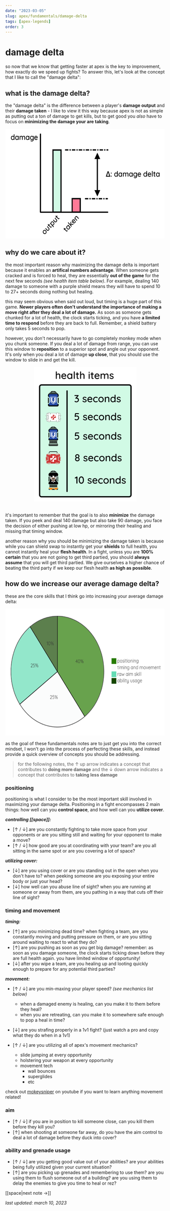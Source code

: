 ```yaml
---
date: "2023-03-05"
slug: apex/fundamentals/damage-delta
tags: [apex-legends]
order: 3
---
```


# damage delta

so now that we know that getting faster at apex is the key to improvement, how exactly do we speed up fights? To answer this, let's look at the concept that I like to call the "damage delta":

## what is the damage delta?

the "damage delta" is the difference between a player's **damage output** and their **damage taken** - I like to view it this way because apex is not as simple as putting out a ton of damage to get kills, but to get good you *also* have to focus on **minimizing the damage your are taking**.

<center><img src="/images/damagedeltagraph.png" width="552" height="346"></center>

## why do we care about it?

the most important reason why maximizing the damage delta is important because it enables an **artifical numbers advantage**. When someone gets cracked and is forced to heal, they are essentially **out of the game** for the next few seconds *(see health item table below)*. For example, dealing 140 damage to someone with a purple shield means they will have to spend 10 to 27+ seconds doing nothing but healing. 

this may seem obvious when said out loud, but timing is a huge part of this game. **Newer players often don't understand the importance of making a move right after they deal a lot of damage.** As soon as someone gets chunked for a lot of health, the clock starts ticking, and you have **a limited time to respond** before they are back to full. Remember, a shield battery only takes 5 seconds to pop.

however, you don't necessarily have to go completely monkey mode when you chunk someone. If you deal a lot of damage from range, you can use this window to **reposition** to a superior spot and angle out your opponent. It's only when you deal a lot of damage **up close**, that you should use the window to slide in and get the kill.

<center><img src="/images/healthitems.png" width="325" height="425"></center>
&nbsp;

it's important to remember that the goal is to also **minimize** the damage taken. If you peek and deal 140 damage but also take 90 damage, you face the decision of either pushing at low hp, or mirroring their healing and missing that timing window.

another reason why you should be minimizing the damage taken is because while you can shield swap to instantly get your **shields** to full health, you cannot instantly heal your **flesh health**. In a fight, unless you are **100% certain** that you are not going to get third partied, you should **always assume** that you will get third partied. We give ourselves a higher chance of beating the third party if we keep our flesh health **as high as possible**.

## how do we increase our average damage delta?

these are the core skills that I think go into increasing your average damage delta:

<center><img src="\images\skillimportance.PNG" width="600" height="400"></center>

as the goal of these fundamentals notes are to just get you into the correct mindset, I won't go into the process of perfecting these skills, and instead provide a quick overview of concepts you should be addressing. 

> for the following notes, the ↑ up arrow indicates a concept that contributes to **doing more damage** and the ↓ down arrow indicates a concept that contributes to **taking less damage**

### positioning

positioning is what I consider to be the most important skill involved in maximizing your damage delta. Positioning in a fight encompasses 2 main things: how well can you **control space**, and how well can you **utilize cover**.

**_controlling [[space]]:_**
- [↑ / ↓] are you constantly fighting to take more space from your opponents or are you sitting still and waiting for your opponent to make a move?
- [↑ / ↓] how good are you at coordinating with your team? are you all sitting in the same spot or are you covering a lot of space?

**_utilizing cover:_**
- [↓] are you using cover or are you standing out in the open when you don't have to? when peeking someone are you exposing your entire body or just your head?
- [↓] how well can you abuse line of sight? when you are running at someone or away from them, are you pathing in a way that cuts off their line of sight?

### timing and movement

**_timing:_**
- [↑] are you minimizing dead time? when fighting a team, are you constantly moving and putting pressure on them, or are you sitting around waiting to react to what they do?
- [↑] are you pushing as soon as you get big damage? remember: as soon as you damage someone, the clock starts ticking down before they are full health again. you have limited window of opportunity!
- [↓] after you wipe a team, are you healing up and looting quickly enough to prepare for any potential third parties?

**_movement:_**
- [↑ / ↓] are you min-maxing your player speed? *(see mechanics list below)*
  - when a damaged enemy is healing, can you make it to them before they heal? 
  - when you are retreating, can you make it to somewhere safe enough to pop a heal in time?
  
- [↓] are you strafing properly in a 1v1 fight? (just watch a pro and copy what they do when in a 1v1)

- [↑ / ↓] are you utilizing all of apex's movement mechanics?
  - slide jumping at every opportunity
  - holstering your weapon at every opportunity
  - movement tech
    - wall bounces
    - superglides
    - etc

check out [mokeysniper](https://youtube.com/playlist?list=PLutufyM99jBTt-KZL-o8laGixXhnFaBHm) on youtube if you want to learn anything movement related!

### aim

- [↑ / ↓] if you are in position to kill someone close, can you kill them before they kill you? 
- [↑] when shooting at someone far away, do you have the aim control to deal a lot of damage before they duck into cover?

### ability and grenade usage

- [↑ / ↓] are you getting good value out of your abilities? are your abilities being fully utilized given your current situation?
- [↑] are you picking up grenades and remembering to use them? are you using them to flush someone out of a building? are you using them to delay the enemies to give you time to heal or rez?

[[space|next note →]]

*last updated: march 10, 2023*
